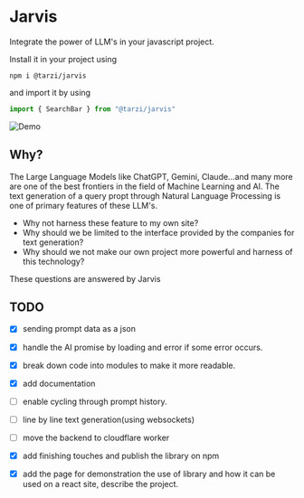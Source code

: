 # Jarvis

Integrate the power of LLM's in your javascript project.

Install it in your project using
```console
npm i @tarzi/jarvis
```
and import it by using
```javascript
import { SearchBar } from "@tarzi/jarvis"
```

![Demo](https://drive.google.com/file/d/1IKeX59lHtYSoQdixQYT61sWvI1-8Dz5h/view?usp=drive_link)

## Why?
The Large Language Models like ChatGPT, Gemini, Claude...and many more are one of the best frontiers in the field of Machine Learning and AI. The text generation of a query propt through Natural Language Processing is one of primary features of these LLM's.

- Why not harness these feature to my own site? <br>
- Why should we be limited to the interface provided by the companies for text generation? <br>
- Why should we not make our own project more powerful and harness of this technology?

These questions are answered by Jarvis

## TODO

- [x] sending prompt data as a json

- [x] handle the AI promise by loading and error if some error occurs.

- [x] break down code into modules to make it more readable.

- [x] add documentation

- [ ] enable cycling through prompt history.

- [ ] line by line text generation(using websockets)

- [ ]  move the backend to cloudflare worker

- [x]  add finishing touches and publish the library on npm

- [x]  add the page for demonstration the use of library and how it can be used on a react site, describe the project.
